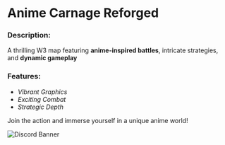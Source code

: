 # Anime Carnage Reforged

### Description:
A thrilling W3 map featuring **anime-inspired battles**, intricate strategies, and **dynamic gameplay**

### Features: 
- _Vibrant Graphics_
- _Exciting Combat_
- _Strategic Depth_

Join the action and immerse yourself in a unique anime world!

![Discord Banner](https://discord.com/api/guilds/1265059821439287369/widget.png?style=banner3)
